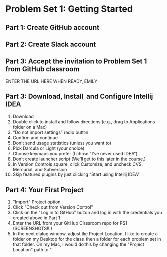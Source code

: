 # Problem Set 1: Getting Started

## Part 1: Create GitHub account

## Part 2: Create Slack account

## Part 3: Accept the invitation to Problem Set 1 from GitHub classroom
ENTER THE URL HERE WHEN READY, EMILY

## Part 3: Download, Install, and Configure Intellij IDEA

1. Download
2. Double click to install and follow directions (e.g., drag to Applications folder on a Mac)
3. “Do not import settings” radio button
4. Confirm and continue
5. Don’t send usage statistics (unless you want to)
6. Pick Darcula or Light (your choice)
7. Choose keymaps you prefer (I chose "I’ve never used IDEA”)
8. Don’t create launcher script (We'll get to this later in the course.)
9. In Version Controls square, click Customize, and uncheck CVS, Mercurial, and Subversion
10. Skip featured plugins by just clicking “Start using Intellij IDEA"

## Part 4: Your First Project

1. "Import" Project option
2. Click "Check out from Version Control"
3. Click on the "Log in to GitHub" button and log in with the credentials you created above in Part 1
4. Enter the URL from your GitHub Classroom repo for PS1 (SCREENSHOTS!!!)
5. In the next dialog window, adjust the Project Location. I like to create a folder on my Desktop for the class, then a folder for each problem set in that folder. On my Mac, I would do this by changing the "Project Location" path to "

